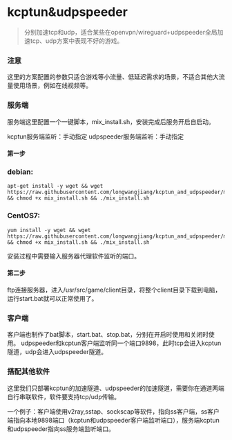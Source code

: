 # kcptun&udpspeeder
> 分别加速tcp和udp，适合某些在openvpn/wireguard+udpspeeder全局加速tcp、udp方案中表现不好的游戏。
### 注意
这里的方案配置的参数只适合游戏等小流量、低延迟需求的场景，不适合其他大流量使用场景，例如在线视频等。
### 服务端
服务端这里配置一个一键脚本，mix_install.sh，安装完成后服务开启自启动。

kcptun服务端监听：手动指定
udpspeeder服务端监听：手动指定
#### 第一步
### debian:
```
apt-get install -y wget && wget https://raw.githubusercontent.com/longwangjiang/kcptun_and_udpspeeder/master/mix_install.sh && chmod +x mix_install.sh && ./mix_install.sh
```
### CentOS7:
```
yum install -y wget && wget https://raw.githubusercontent.com/longwangjiang/kcptun_and_udpspeeder/master/mix_install.sh && chmod +x mix_install.sh && ./mix_install.sh
```
安装过程中需要输入服务器代理软件监听的端口。
#### 第二步
ftp连接服务器，进入/usr/src/game/client目录，将整个client目录下载到电脑，运行start.bat就可以正常使用了。
### 客户端
客户端也制作了bat脚本，start.bat、stop.bat，分别在开启时使用和关闭时使用。
udpspeeder和kcptun客户端监听同一个端口9898，此时tcp会进入kcptun隧道，udp会进入udpspeeder隧道。

### 搭配其他软件
这里我们只部署kcptun的加速隧道、udpspeeder的加速隧道，需要你在通道两端自行串联软件，软件要支持tcp/udp传输。

一个例子：客户端使用v2ray,sstap、sockscap等软件，指向ss客户端，ss客户端指向本地9898端口（kcptun和udpspeeder客户端监听端口），服务端kcptun和udpspeeder指向ss服务端监听端口。

